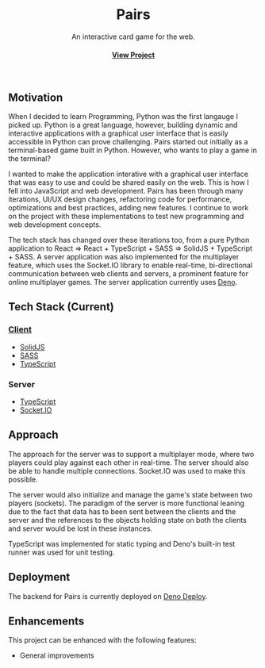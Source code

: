 <div align="center">

  <h1>Pairs</h1>
  
  <p>
    An interactive card game for the web.
  </p>

<h4>
    <a href="https://pairs-card-game.vercel.app">View Project</a>
</div>

<br />

<!-- About the Project -->

## Motivation

When I decided to learn Programming, Python was the first langauge I picked up. Python is a great language, however, building dynamic and interactive applications with a graphical user interface that is easily accessible in Python can prove challenging. Pairs started out initially as a terminal-based game built in Python. However, who wants to play a game in the terminal?

I wanted to make the application interative with a graphical user interface that was easy to use and could be shared easily on the web. This is how I fell into JavaScript and web development. Pairs has been through many iterations, UI/UX design changes, refactoring code for performance, optimizations and best practices, adding new features. I continue to work on the project with these implementations to test new programming and web development concepts.

The tech stack has changed over these iterations too, from a pure Python application to React => React + TypeScript + SASS => SolidJS + TypeScript + SASS. A server application was also implemented for the multiplayer feature, which uses the Socket.IO library to enable real-time, bi-directional communication between web clients and servers, a prominent feature for online multiplayer games. The server application currently uses [Deno](https://deno.com/).

<!-- TechStack -->

## Tech Stack (Current)

### [Client](https://github.com/Excelsior2021/pairs)

- [SolidJS](https://www.solidjs.com)
- [SASS](https://sass-lang.com)
- [TypeScript](https://www.typescriptlang.org)

### Server

- [TypeScript](https://www.typescriptlang.org)
- [Socket.IO](https://socket.io)

## Approach

The approach for the server was to support a multiplayer mode, where two players could play against each other in real-time. The server should also be able to handle multiple connections. Socket.IO was used to make this possible.

The server would also initialize and manage the game's state between two players (sockets). The paradigm of the server is more functional leaning due to the fact that data has to been sent between the clients and the server and the references to the objects holding state on both the clients and server would be lost in these instances.

TypeScript was implemented for static typing and Deno's built-in test runner was used for unit testing.

## Deployment

The backend for Pairs is currently deployed on [Deno Deploy](https://deno.com/deploy).

## Enhancements

This project can be enhanced with the following features:

- General improvements
